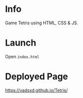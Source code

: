 # Info
Game Tetris using HTML, CSS & JS.

# Launch
Open <code>index.html</code>

# Deployed Page
https://vadsxd.github.io/Tetris/
